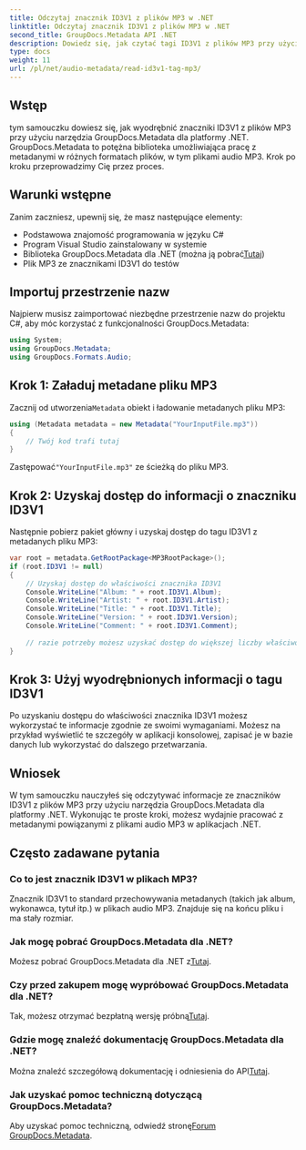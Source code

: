 ```yaml
---
title: Odczytaj znacznik ID3V1 z plików MP3 w .NET
linktitle: Odczytaj znacznik ID3V1 z plików MP3 w .NET
second_title: GroupDocs.Metadata API .NET
description: Dowiedz się, jak czytać tagi ID3V1 z plików MP3 przy użyciu GroupDocs.Metadata dla .NET. Samouczek krok po kroku z przykładami kodu.
type: docs
weight: 11
url: /pl/net/audio-metadata/read-id3v1-tag-mp3/
---
```

## Wstęp
tym samouczku dowiesz się, jak wyodrębnić znaczniki ID3V1 z plików MP3 przy użyciu narzędzia GroupDocs.Metadata dla platformy .NET. GroupDocs.Metadata to potężna biblioteka umożliwiająca pracę z metadanymi w różnych formatach plików, w tym plikami audio MP3. Krok po kroku przeprowadzimy Cię przez proces.
## Warunki wstępne
Zanim zaczniesz, upewnij się, że masz następujące elementy:
- Podstawowa znajomość programowania w języku C#
- Program Visual Studio zainstalowany w systemie
-  Biblioteka GroupDocs.Metadata dla .NET (można ją pobrać[Tutaj](https://releases.groupdocs.com/metadata/net/))
- Plik MP3 ze znacznikami ID3V1 do testów

## Importuj przestrzenie nazw
Najpierw musisz zaimportować niezbędne przestrzenie nazw do projektu C#, aby móc korzystać z funkcjonalności GroupDocs.Metadata:
```csharp
using System;
using GroupDocs.Metadata;
using GroupDocs.Formats.Audio;
```
## Krok 1: Załaduj metadane pliku MP3
 Zacznij od utworzenia`Metadata` obiekt i ładowanie metadanych pliku MP3:
```csharp
using (Metadata metadata = new Metadata("YourInputFile.mp3"))
{
    // Twój kod trafi tutaj
}
```
 Zastępować`"YourInputFile.mp3"` ze ścieżką do pliku MP3.
## Krok 2: Uzyskaj dostęp do informacji o znaczniku ID3V1
Następnie pobierz pakiet główny i uzyskaj dostęp do tagu ID3V1 z metadanych pliku MP3:
```csharp
var root = metadata.GetRootPackage<MP3RootPackage>();
if (root.ID3V1 != null)
{
    // Uzyskaj dostęp do właściwości znacznika ID3V1
    Console.WriteLine("Album: " + root.ID3V1.Album);
    Console.WriteLine("Artist: " + root.ID3V1.Artist);
    Console.WriteLine("Title: " + root.ID3V1.Title);
    Console.WriteLine("Version: " + root.ID3V1.Version);
    Console.WriteLine("Comment: " + root.ID3V1.Comment);
    
    // razie potrzeby możesz uzyskać dostęp do większej liczby właściwości
}
```
## Krok 3: Użyj wyodrębnionych informacji o tagu ID3V1
Po uzyskaniu dostępu do właściwości znacznika ID3V1 możesz wykorzystać te informacje zgodnie ze swoimi wymaganiami. Możesz na przykład wyświetlić te szczegóły w aplikacji konsolowej, zapisać je w bazie danych lub wykorzystać do dalszego przetwarzania.

## Wniosek
W tym samouczku nauczyłeś się odczytywać informacje ze znaczników ID3V1 z plików MP3 przy użyciu narzędzia GroupDocs.Metadata dla platformy .NET. Wykonując te proste kroki, możesz wydajnie pracować z metadanymi powiązanymi z plikami audio MP3 w aplikacjach .NET.

## Często zadawane pytania
### Co to jest znacznik ID3V1 w plikach MP3?
Znacznik ID3V1 to standard przechowywania metadanych (takich jak album, wykonawca, tytuł itp.) w plikach audio MP3. Znajduje się na końcu pliku i ma stały rozmiar.
### Jak mogę pobrać GroupDocs.Metadata dla .NET?
 Możesz pobrać GroupDocs.Metadata dla .NET z[Tutaj](https://releases.groupdocs.com/metadata/net/).
### Czy przed zakupem mogę wypróbować GroupDocs.Metadata dla .NET?
 Tak, możesz otrzymać bezpłatną wersję próbną[Tutaj](https://releases.groupdocs.com/).
### Gdzie mogę znaleźć dokumentację GroupDocs.Metadata dla .NET?
 Można znaleźć szczegółową dokumentację i odniesienia do API[Tutaj](https://reference.groupdocs.com/metadata/net/).
### Jak uzyskać pomoc techniczną dotyczącą GroupDocs.Metadata?
 Aby uzyskać pomoc techniczną, odwiedź stronę[Forum GroupDocs.Metadata](https://forum.groupdocs.com/c/metadata/14).